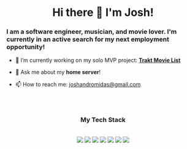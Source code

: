 <h1 align="center"> Hi there 👋 I'm Josh! </h1>

### I am a software engineer, musician, and movie lover. I'm currently in an active search for my next employment opportunity!

- 🔭 I’m currently working on my solo MVP project: **[Trakt Movie List](https://github.com/andromidasj/trakt-movie-list)**
- 💬 Ask me about my **home server**!

- 📫 How to reach me: joshandromidas@gmail.com

<br/>

<hr style="height:0;border-top:0">
<h3 align="center"> My Tech Stack </h3>
<br/>

<div align="center">
  <img src="https://img.shields.io/badge/JavaScript-323330?style=for-the-badge&logo=javascript&logoColor=F7DF1E"/> 
  <img src="https://img.shields.io/badge/React-20232A?style=for-the-badge&logo=react&logoColor=61DAFB"/> 
  <img src="https://img.shields.io/badge/React_Router-CA4245?style=for-the-badge&logo=react-router&logoColor=white"/> 
  <img src="https://img.shields.io/badge/Express.js-000000?style=for-the-badge&logo=express&logoColor=white"/> 
  <img src="https://img.shields.io/badge/MongoDB-4EA94B?style=for-the-badge&logo=mongodb&logoColor=white"/> 
  <img src="https://img.shields.io/badge/PostgreSQL-316192?style=for-the-badge&logo=postgresql&logoColor=white"/> 
  <img src="https://img.shields.io/badge/Docker-2CA5E0?style=for-the-badge&logo=docker&logoColor=white" />
</div>

<!--
### My Tech Stack
<div>
  <img src="https://raw.githubusercontent.com/github/explore/80688e429a7d4ef2fca1e82350fe8e3517d3494d/topics/react/react.png" width="50px"/>
</div>
-->

<!--
**andromidasj/andromidasj** is a ✨ _special_ ✨ repository because its `README.md` (this file) appears on your GitHub profile.

Here are some ideas to get you started:

- 🔭 I’m currently working on ...
- 🌱 I’m currently learning ...
- 👯 I’m looking to collaborate on ...
- 🤔 I’m looking for help with ...
- 💬 Ask me about ...
- 📫 How to reach me: ...
- 😄 Pronouns: ...
- ⚡ Fun fact: ...
-->
